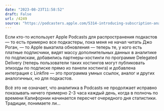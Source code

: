 ```yaml
---
date: "2023-08-23T11:58:52"
draft: False
url: /4249
source: "https://podcasters.apple.com/5314-introducing-subscription-analytics-delegated-delivery-linkfire"
---
```


Если кто-то использует Apple Podcasts для распространения подкастов — то есть примерно все подкастеры, пока меня не начал читать Джо Роган, — то Apple выкатила обновления — теперь те, у кого есть платные подписчики, видят массу дополнительных данных в аналитике по подпискам, добавились партнеры-хостинги по программе Delegated Delivery (теперь пользователи таких хостингов могут публиковать эпизоды по подписке прямо из панели хостинга) и добавлена интеграция с Linkfire — это программа умных ссылок, аналог  и других аналогичных, но для подкастов.

Всё это не означает, что аналитика в Podcasts не продолжает исправно показывать ничего примерно 2-3 часа каждый день, когда в полночь по времени Калифорнии начинается пересчет очередного дня статистики. Традиции, понимаете ли…
